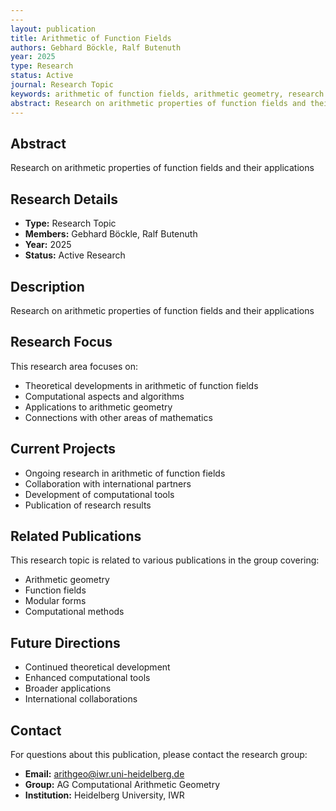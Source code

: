 ```yaml
---
---
layout: publication
title: Arithmetic of Function Fields
authors: Gebhard Böckle, Ralf Butenuth
year: 2025
type: Research
status: Active
journal: Research Topic
keywords: arithmetic of function fields, arithmetic geometry, research
abstract: Research on arithmetic properties of function fields and their applications
---
```



## Abstract

Research on arithmetic properties of function fields and their applications

## Research Details

- **Type:** Research Topic
- **Members:** Gebhard Böckle, Ralf Butenuth
- **Year:** 2025
- **Status:** Active Research

## Description

Research on arithmetic properties of function fields and their applications

## Research Focus

This research area focuses on:
- Theoretical developments in arithmetic of function fields
- Computational aspects and algorithms
- Applications to arithmetic geometry
- Connections with other areas of mathematics

## Current Projects

- Ongoing research in arithmetic of function fields
- Collaboration with international partners
- Development of computational tools
- Publication of research results

## Related Publications

This research topic is related to various publications in the group covering:
- Arithmetic geometry
- Function fields
- Modular forms
- Computational methods

## Future Directions

- Continued theoretical development
- Enhanced computational tools
- Broader applications
- International collaborations


## Contact

For questions about this publication, please contact the research group:
- **Email:** arithgeo@iwr.uni-heidelberg.de
- **Group:** AG Computational Arithmetic Geometry
- **Institution:** Heidelberg University, IWR